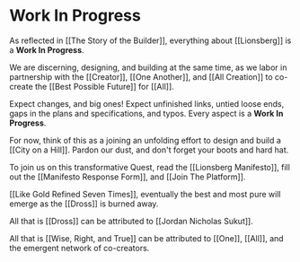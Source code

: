 # Work In Progress

As reflected in [[The Story of the Builder]], everything about [[Lionsberg]] is a **Work In Progress**. 

We are discerning, designing, and building at the same time, as we labor in partnership with the [[Creator]], [[One Another]], and [[All Creation]] to co-create the [[Best Possible Future]] for [[All]]. 

Expect changes, and big ones! Expect unfinished links, untied loose ends, gaps in the plans and specifications, and typos. Every aspect is a **Work In Progress**. 

For now, think of this as a joining an unfolding effort to design and build a [[City on a Hill]]. Pardon our dust, and don't forget your boots and hard hat. 

To join us on this transformative Quest, read the [[Lionsberg Manifesto]], fill out the [[Manifesto Response Form]], and [[Join The Platform]]. 

[[Like Gold Refined Seven Times]], eventually the best and most pure will emerge as the [[Dross]] is burned away. 

All that is [[Dross]] can be attributed to [[Jordan Nicholas Sukut]]. 

All that is [[Wise, Right, and True]] can be attributed to [[One]], [[All]], and the emergent network of co-creators. 